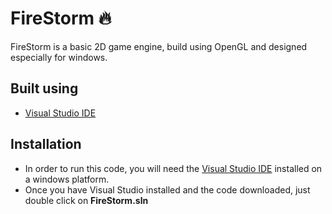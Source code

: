 # FireStorm  🔥 
  FireStorm is a basic 2D game engine, build using OpenGL and designed especially for windows. 
## Built using
  - [Visual Studio IDE](https://visualstudio.microsoft.com/)
## Installation
  - In order to run this code, you will need the [Visual Studio IDE](https://visualstudio.microsoft.com/) installed on a windows platform.
  - Once you have Visual Studio installed and the code downloaded, just double click on **FireStorm.sln**
